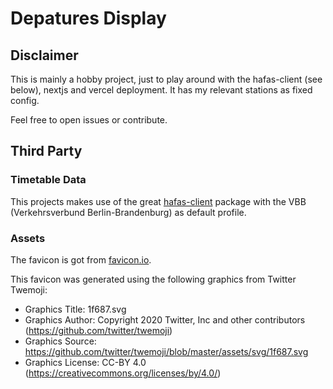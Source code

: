 # Depatures Display

## Disclaimer
This is mainly a hobby project, just to play around with the hafas-client (see below), nextjs and vercel deployment. It has my relevant stations as fixed config. 

Feel free to open issues or contribute.

## Third Party

### Timetable Data
This projects makes use of the great [hafas-client](https://github.com/public-transport/hafas-client) package with the VBB (Verkehrsverbund Berlin-Brandenburg) as default profile.

### Assets
The favicon is got from [favicon.io](https://favicon.io/emoji-favicons/metro).

This favicon was generated using the following graphics from Twitter Twemoji:

- Graphics Title: 1f687.svg
- Graphics Author: Copyright 2020 Twitter, Inc and other contributors (https://github.com/twitter/twemoji)
- Graphics Source: https://github.com/twitter/twemoji/blob/master/assets/svg/1f687.svg
- Graphics License: CC-BY 4.0 (https://creativecommons.org/licenses/by/4.0/)